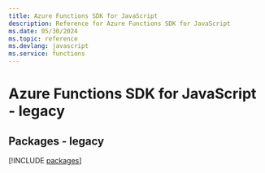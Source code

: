 ```yaml
---
title: Azure Functions SDK for JavaScript
description: Reference for Azure Functions SDK for JavaScript
ms.date: 05/30/2024
ms.topic: reference
ms.devlang: javascript
ms.service: functions
---
```

# Azure Functions SDK for JavaScript - legacy
## Packages - legacy
[!INCLUDE [packages](functions-index.md)]